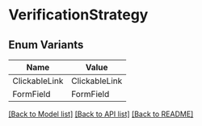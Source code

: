 # VerificationStrategy

## Enum Variants

| Name | Value |
|---- | -----|
| ClickableLink | ClickableLink |
| FormField | FormField |


[[Back to Model list]](../README.md#documentation-for-models) [[Back to API list]](../README.md#documentation-for-api-endpoints) [[Back to README]](../README.md)


